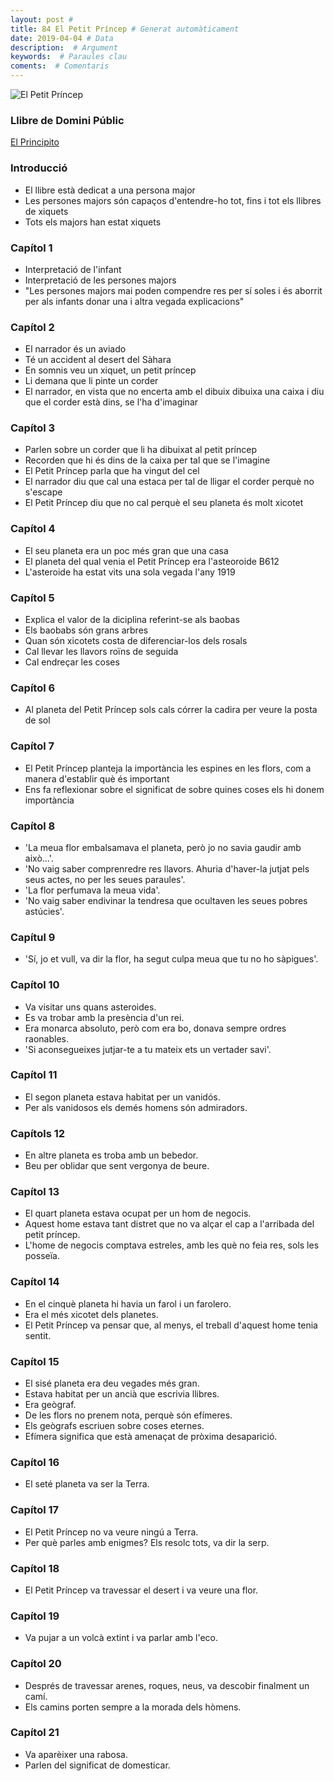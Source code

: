 ```yaml
---
layout: post #
title: 84 El Petit Príncep # Generat automàticament
date: 2019-04-04 # Data
description:  # Argument
keywords:  # Paraules clau
coments:  # Comentaris
---
```


![El Petit Príncep](https://www.caracteristicas.co/wp-content/uploads/2018/07/frase-principito-min-e1533006731570.jpg)

### Llibre de Domini Públic

[El Principito](../../txt/principito.txt)

### Introducció

- El llibre està dedicat a una persona major
- Les persones majors són capaços d'entendre-ho tot, fins i tot els llibres de xiquets
- Tots els majors han estat xiquets

### Capítol 1

- Interpretació de l'infant
- Interpretació de les persones majors
- "Les persones majors mai poden compendre res per sí soles i és aborrit per als infants donar una i altra vegada explicacions"

### Capítol 2

- El narrador és un aviado
- Té un accident al desert del Sàhara
- En somnis veu un xiquet, un petit príncep
- Li demana que li pinte un corder
- El narrador, en vista que no encerta amb el dibuix dibuixa una caixa i diu que el corder està dins, se l'ha d'imaginar

### Capítol 3

- Parlen sobre un corder que li ha dibuixat al petit príncep
- Recorden que hi és dins de la caixa per tal que se l'imagine
- El Petit Príncep parla que ha vingut del cel
- El narrador diu que cal una estaca per tal de lligar el corder perquè no s'escape
- El Petit Príncep diu que no cal perquè el seu planeta és molt xicotet

### Capítol 4

- El seu planeta era un poc més gran que una casa
- El planeta del qual venia el Petit Príncep era l'asteoroide B612
- L'asteroide ha estat vits una sola vegada l'any 1919

### Capítol 5

- Explica el valor de la diciplina referint-se als baobas
- Els baobabs són grans arbres
- Quan són xicotets costa de diferenciar-los dels rosals
- Cal llevar les llavors roïns de seguida
- Cal endreçar les coses

### Capítol 6

- Al planeta del Petit Príncep sols cals córrer la cadira per veure la posta de sol

### Capítol 7

- El Petit Príncep planteja la importància les espines en les flors, com a manera d'establir què és important
- Ens fa reflexionar sobre el significat de sobre quines coses els hi donem importància

### Capítol 8

- 'La meua flor embalsamava el planeta, però jo no savia gaudir amb això...'.
- 'No vaig saber comprenredre res llavors. Ahuria d'haver-la jutjat pels seus actes, no per les seues paraules'.
- 'La flor perfumava la meua vida'.
- 'No vaig saber endivinar la tendresa que ocultaven les seues pobres astúcies'.

### Capítul 9

- 'Sí, jo et vull, va dir la flor, ha segut culpa meua que tu no ho sàpigues'.

### Capítol 10

- Va visitar uns quans asteroides.
- Es va trobar amb la presència d'un rei.
- Era monarca absoluto, però com era bo, donava sempre ordres raonables.
- 'Si aconsegueixes jutjar-te a tu mateix ets un vertader savi'.

### Capítol 11

- El segon planeta estava habitat per un vanidós.
- Per als vanidosos els demés homens són admiradors.

### Capítols 12

- En altre planeta es troba amb un bebedor.
- Beu per oblidar que sent vergonya de beure.

### Capítol 13

- El quart planeta estava ocupat per un hom de negocis.
- Aquest home estava tant distret que no va alçar el cap a l'arribada del petit príncep.
- L'home de negocis comptava estreles, amb les què no feia res, sols les posseïa.


### Capítol 14

- En el cinquè planeta hi havia un farol i un farolero.
- Era el més xicotet dels planetes.
- El Petit Príncep va pensar que, al menys, el treball d'aquest home tenia sentit.


### Capítol 15

- El sisé planeta era deu vegades més gran.
- Estava habitat per un ancià que escrivia llibres.
- Era geògraf.
- De les flors no prenem nota, perquè són efímeres.
- Els geògrafs escriuen sobre coses eternes.
- Efímera significa que està amenaçat de pròxima desaparició.

### Capítol 16

- El seté planeta va ser la Terra.

### Capítol 17

- El Petit Príncep no va veure ningú a Terra.
- Per què parles amb enigmes? Els resolc tots, va dir la serp.

### Capítol 18

- El Petit Príncep va travessar el desert i va veure una flor.

### Capítol 19

- Va pujar a un volcà extint i va parlar amb l'eco.

### Capítol 20

- Després de travessar arenes, roques, neus, va descobir finalment un camí.
- Els camins porten sempre a la morada dels hòmens.


### Capítol 21

- Va aparèixer una rabosa.
- Parlen del significat de domesticar.

